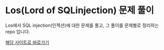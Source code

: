 # Los(Lord of SQLinjection) 문제 풀이

Los에서 SQL injection(인젝션)에 대한 문제를 풀고, 그 풀이를 문제별로 정리하는 repo 입니다.

[해당 사이트로 바로가기](https://los.eagle-jump.org/gate.php)
